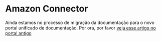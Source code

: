 ﻿# Amazon Connector

Ainda estamos no processo de migração da documentação para o novo portal unificado de documentação. Por ora, por favor
[veja esse artigo no portal antigo](http://pki.lacunasoftware.com/Help/html/d1c2f440-3322-4a5f-bc1b-aba599d995e4.htm)
